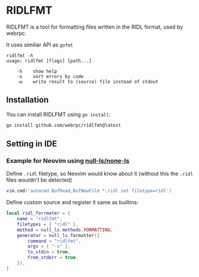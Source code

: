 # RIDLFMT

RIDLFMT is a tool for formatting files written in the RIDL format, used by webrpc.

It uses similiar API as `gofmt`

```
ridlfmt -h
usage: ridlfmt [flags] [path...]

    -h    show help
    -s    sort errors by code
    -w    write result to (source) file instead of stdout
```

## Installation

You can install RIDLFMT using `go install`:

```bash
go install github.com/webrpc/ridlfmt@latest
```

## Setting in IDE

### Example for Neovim using [null-ls/none-ls](https://github.com/nvimtools/none-ls.nvim)

Define `.ridl` filetype, so Neovim would know about it (without this the `.ridl` files wouldn't be detected)

```lua
vim.cmd('autocmd BufRead,BufNewFile *.ridl set filetype=ridl')
```

Define custom source and register it same as builtins:

```lua
local ridl_forrmater = {
    name = "ridlfmt",
    filetypes = { "ridl" },
    method = null_ls.methods.FORMATTING,
    generator = null_ls.formatter({
        command = "ridlfmt",
        args = { "-s" },
        to_stdin = true,
        from_stderr = true,
    }),
}
```
